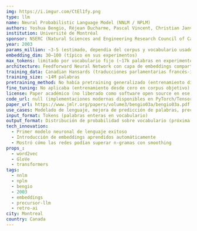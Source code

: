 ```yaml
---
img: https://i.imgur.com/CtEl1fy.png
type: llm
name: Neural Probabilistic Language Model (NNLM / NPLM)
authors: Yoshua Bengio, Réjean Ducharme, Pascal Vincent, Christian Janvin
institution: Université de Montréal
sponsor: NSERC (Natural Sciences and Engineering Research Council of Canada)
year: 2003
params_million: ~3-5 (estimado, dependía del corpus y vocabulario usado)
embedding_dim: 30–100 (típico en sus experimentos)
max_tokens: limitado por vocabulario fijo (~17k palabras en experimento original)
architecture: Feedforward Neural Network con capa de embeddings compartidos
training_data: Canadian Hansards (traducciones parlamentarias francés-inglés)
training_size: ~14M palabras
pretraining_method: No había pretraining generalizado (entrenamiento directo con corpus específico)
fine_tuning: No aplicaba (entrenamiento desde cero en corpus objetivo)
license: Paper académico (no liberado como software open source en ese momento)
code_url: null (implementaciones modernas disponibles en PyTorch/TensorFlow por la comunidad)
paper_url: https://www.jmlr.org/papers/volume3/bengio03a/bengio03a.pdf
use_cases: Modelado de lenguaje, mejora de predicción de palabras, precursor de embeddings
input_format: Tokens (palabras enteras en vocabulario)
output_format: Distribución de probabilidad sobre vocabulario (próxima palabra)
tech_innovation:
  - Primer modelo neuronal de lenguaje exitoso
  - Introducción de embeddings aprendidos automáticamente
  - Mostró cómo las redes podían superar n-gramas con smoothing
props_:
  - word2vec
  - GloVe
  - transformers
tags:
  - nnlm
  - nplm
  - bengio
  - 2003
  - embeddings
  - precursor-llm
  - retro-ai
city: Montreal
country: Canada
---
```

